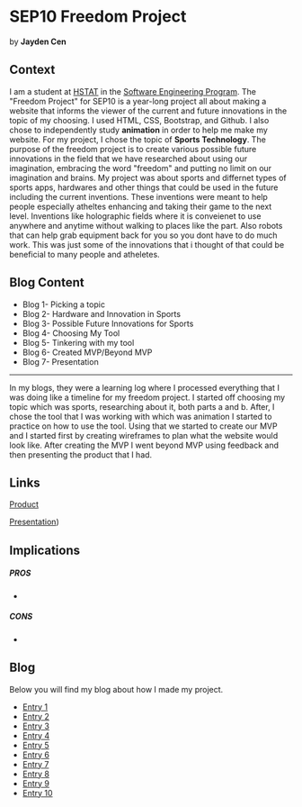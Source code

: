 # SEP10 Freedom Project
by **Jayden Cen**

## Context
I am a student at [HSTAT](https://www.hstat.org/) in the [Software Engineering Program](https://hstatsep.github.io/). The "Freedom Project" for SEP10 is a year-long project all about making a website that informs the viewer of the current and future innovations in the topic of my choosing. I used HTML, CSS, Bootstrap, and Github. I also chose to independently study **animation** in order to help me make my website. For my project, I chose the topic of **Sports Technology**. The purpose of the freedom project is to create various possible future innovations in the field that we have researched about using our imagination, embracing the word "freedom" and putting no limit on our imagination and brains. My project was about sports and differnet types of sports apps, hardwares and other things that could be used in the future including the current inventions. These inventions were meant to help people especially atheltes enhancing and taking their game to the next level. Inventions like holographic fields where it is conveienet to use anywhere and anytime without walking to places like the part. Also robots that can help grab equipment back for you so you dont have to do much work. This was just some of the innovations that i thought of that could be beneficial to many people and atheletes.  

## Blog Content 
* Blog 1- Picking a topic
* Blog 2- Hardware and Innovation in Sports
* Blog 3- Possible Future Innovations for Sports
* Blog 4- Choosing My Tool
* Blog 5- Tinkering with my tool
* Blog 6- Created MVP/Beyond MVP
* Blog 7- Presentation

---

In my blogs, they were a learning log where I processed everything that I was doing like a timeline for my freedom project. I started off choosing my topic which was sports, researching about it, both parts a and b. After, I chose the tool that I was working with which was animation I started to practice on how to use the tool. Using that we started to create our MVP and I started first by creating wireframes to plan what the website would look like. After creating the MVP I went beyond MVP using feedback and then presenting the product that I had. 




## Links

[Product](https://jaydenc3399.github.io/sep10-freedom-project/?authuser=0)

[Presentation](https://docs.google.com/presentation/d/1S8LSHDK6EPt7Vi9eETr8gy11RhT_bVRvWvdfuA54-1A/edit))

## Implications
##### PROS
* 
##### CONS
* 


## Blog
Below you will find my blog about how I made my project.

* [Entry 1](blog/entry01.md)
* [Entry 2](blog/entry02.md)
* [Entry 3](blog/entry03.md)
* [Entry 4](blog/entry04.md)
* [Entry 5](blog/entry05.md)
* [Entry 6](blog/entry06.md)
* [Entry 7](blog/entry07.md)
* [Entry 8](blog/entry08.md)
* [Entry 9](blog/entry09.md)
* [Entry 10](blog/entry10.md)
